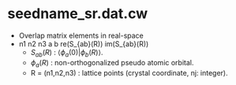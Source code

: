 # seedname_sr.dat.cw
- Overlap matrix elements in real-space
- n1 n2 n3 a b re(S_{ab}(R)) im(S_{ab}(R))
    - $S_{ab}(R)$ : $\langle \phi_{a}(0)|\phi_{b}(R)\rangle$.
    - $\phi_{a}(R)$ : non-orthogonalized pseudo atomic orbital.
    - R = (n1,n2,n3) : lattice points (crystal coordinate, nj: integer).

